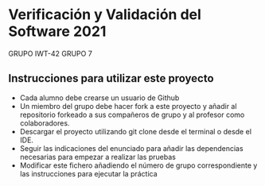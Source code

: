 # Verificación y Validación del Software 2021
GRUPO IWT-42 
GRUPO 7

## Instrucciones para utilizar este proyecto

* Cada alumno debe crearse un usuario de Github
* Un miembro del grupo debe hacer fork a este proyecto y añadir al repositorio forkeado a sus compañeros de grupo y al profesor como colaboradores.
* Descargar el proyecto utilizando git clone desde el terminal o desde el IDE.
* Seguir las indicaciones del enunciado para añadir las dependencias necesarias para empezar a realizar las pruebas
* Modificar este fichero añadiendo el número de grupo correspondiente y las instrucciones para ejecutar la práctica

